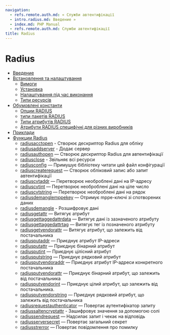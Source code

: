 ```yaml
---
navigation:
  - refs.remote.auth.md: « Служби автентифікації
  - intro.radius.md: Введение »
  - index.md: PHP Manual
  - refs.remote.auth.md: Служби автентифікації
title: Radius
---
```

# Radius

-   [Введение](intro.radius.md)
-   [Встановлення та налаштування](radius.setup.md)
    -   [Вимоги](radius.requirements.md)
    -   [Установка](radius.installation.md)
    -   [Налаштування під час виконання](radius.configuration.md)
    -   [Типи ресурсів](radius.resources.md)
-   [Обумовлені константи](radius.constants.md)
    -   [Опции RADIUS](radius.constants.options.md)
    -   [типи пакетів RADIUS](radius.constants.packets.md)
    -   [Типи атрибутів RADIUS](radius.constants.attributes.md)
    -   [Атрибути RADIUS специфічні для різних виробників](radius.constants.vendor-specific.md)
-   [Приклади](radius.examples.md)
-   [Функции Radius](ref.radius.md)
    -   [radiusacctopen](function.radius-acct-open.md) - Створює дескриптор Radius для обліку
    -   [radiusaddserver](function.radius-add-server.md) - Додає сервер
    -   [radiusauthopen](function.radius-auth-open.md) — Створює дескриптор Radius для автентифікації
    -   [radiusclose](function.radius-close.md) - Звільняє всі ресурси
    -   [radiusconfig](function.radius-config.md) — Примушує бібліотеку читати цей файл конфігурації
    -   [radiuscreaterequest](function.radius-create-request.md) — Створює обліковий запис або запит автентифікації
    -   [radiuscvtaddr](function.radius-cvt-addr.md) — Перетворює необроблені дані на IP-адресу
    -   [radiuscvtint](function.radius-cvt-int.md) — Перетворює необроблені дані на ціле число
    -   [radiuscvtstring](function.radius-cvt-string.md) — Перетворює необроблені дані на рядок
    -   [radiusdemanglemppekey](function.radius-demangle-mppe-key.md) — Отримує mppe-ключі зі спотворених даних
    -   [radiusdemangle](function.radius-demangle.md) - Розшифровує дані
    -   [radiusgetattr](function.radius-get-attr.md) — Витягує атрибут
    -   [radiusgettaggedattrdata](function.radius-get-tagged-attr-data.md) — Витягує дані із зазначеного атрибуту
    -   [radiusgettaggedattrtag](function.radius-get-tagged-attr-tag.md) — Витягує тег із позначеного атрибуту
    -   [radiusgetvendorattr](function.radius-get-vendor-attr.md) — Витягує атрибут, що залежить від постачальника
    -   [radiusputaddr](function.radius-put-addr.md) — Приєднує атрибут IP-адреси
    -   [radiusputattr](function.radius-put-attr.md) — Приєднує бінарний атрибут
    -   [radiusputint](function.radius-put-int.md) — Приєднує цілісний атрибут
    -   [radiusputstring](function.radius-put-string.md) — Приєднує рядковий атрибут
    -   [radiusputvendoraddr](function.radius-put-vendor-addr.md) — Приєднує атрибут IP-адреси конкретного постачальника
    -   [radiusputvendorattr](function.radius-put-vendor-attr.md) — Приєднує бінарний атрибут, що залежить від постачальника
    -   [radiusputvendorint](function.radius-put-vendor-int.md) — Приєднує цілий атрибут, що залежить від постачальника.
    -   [radiusputvendorstring](function.radius-put-vendor-string.md) — Приєднує рядковий атрибут, що залежить від постачальника
    -   [radiusrequestauthenticator](function.radius-request-authenticator.md) — Повертає аутентифікатор запиту
    -   [radiussaltencryptattr](function.radius-salt-encrypt-attr.md) - Зашифровує значення за допомогою солі
    -   [radiussendrequest](function.radius-send-request.md) — Надсилає запит і чекає на відповідь
    -   [radiusserversecret](function.radius-server-secret.md) — Повертає загальний секрет
    -   [radiusstrerror](function.radius-strerror.md) — Повертає повідомлення про помилку
